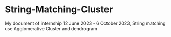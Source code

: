 # String-Matching-Cluster
My document of internship 12 June 2023 - 6 October 2023, String matching use Agglomerative Cluster and dendrogram 
